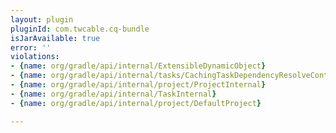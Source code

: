 ```yaml
---
layout: plugin
pluginId: com.twcable.cq-bundle
isJarAvailable: true
error: ''
violations:
- {name: org/gradle/api/internal/ExtensibleDynamicObject}
- {name: org/gradle/api/internal/tasks/CachingTaskDependencyResolveContext}
- {name: org/gradle/api/internal/project/ProjectInternal}
- {name: org/gradle/api/internal/TaskInternal}
- {name: org/gradle/api/internal/project/DefaultProject}

---
```

